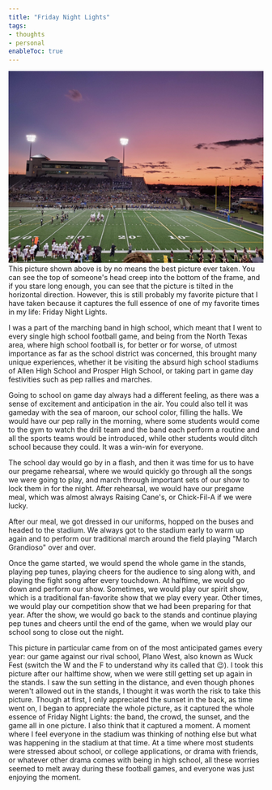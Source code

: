 ```yaml
---
title: "Friday Night Lights" 
tags:
- thoughts
- personal
enableToc: true
---
```

![Friday Night Lights](/notes/images/fnl.jpg)
This picture shown above is by no means the best picture ever taken. You can see the top of someone's head creep into the bottom of the frame, and if you stare long enough, you can see that the picture is tilted in the horizontal direction. However, this is still probably my favorite picture that I have taken because it captures the full essence of one of my favorite times in my life: Friday Night Lights.

I was a part of the marching band in high school, which meant that I went to every single high school football game, and being from the North Texas area, where high school football is, for better or for worse, of utmost importance as far as the school district was concerned, this brought many unique experiences, whether it be visiting the absurd high school stadiums of Allen High School and Prosper High School, or taking part in game day festivities such as pep rallies and marches. 

Going to school on game day always had a different feeling, as there was a sense of excitement and anticipation in the air. You could also tell it was gameday with the sea of maroon, our school color, filling the halls. We would have our pep rally in the morning, where some students would come to the gym to watch the drill team and the band each perform a routine and all the sports teams would be introduced, while other students would ditch school because they could. It was a win-win for everyone.

The school day would go by in a flash, and then it was time for us to have our pregame rehearsal, where we would quickly go through all the songs we were going to play, and march through important sets of our show to lock them in for the night. After rehearsal, we would have our pregame meal, which was almost always Raising Cane's, or Chick-Fil-A if we were lucky.

After our meal, we got dressed in our uniforms, hopped on the buses and headed to the stadium. We always got to the stadium early to warm up again and to perform our traditional march around the field playing "March Grandioso" over and over.

Once the game started, we would spend the whole game in the stands, playing pep tunes, playing cheers for the audience to sing along with, and playing the fight song after every touchdown. At halftime, we would go down and perform our show. Sometimes, we would play our spirit show, which is a traditional fan-favorite show that we play every year. Other times, we would play our competition show that we had been preparing for that year. After the show, we would go back to the stands and continue playing pep tunes and cheers until the end of the game, when we would play our school song to close out the night.

This picture in particular came from on of the most anticipated games every year: our game against our rival school, Plano West, also known as Wuck Fest (switch the W and the F to understand why its called that 😉). I took this picture after our halftime show, when we were still getting set up again in the stands. I saw the sun setting in the distance, and even though phones weren't allowed out in the stands, I thought it was worth the risk to take this picture. Though at first, I only appreciated the sunset in the back, as time went on, I began to appreciate the whole picture, as it captured the whole essence of Friday Night Lights: the band, the crowd, the sunset, and the game all in one picture. I also think that it captured a moment. A moment where I feel everyone in the stadium was thinking of nothing else but what was happening in the stadium at that time. At a time where most students were stressed about school, or college applications, or drama with friends, or whatever other drama comes with being in high school, all these worries seemed to melt away during these football games, and everyone was just enjoying the moment.

